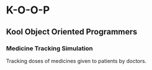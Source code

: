 # K-O-O-P
## Kool Object Oriented Programmers

### Medicine Tracking Simulation
Tracking doses of medicines given to patients by doctors.
